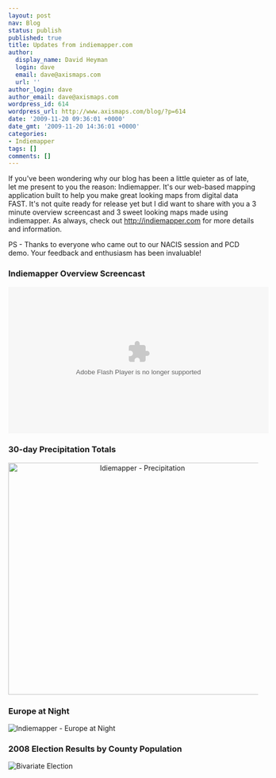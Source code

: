 ```yaml
---
layout: post
nav: Blog
status: publish
published: true
title: Updates from indiemapper.com
author:
  display_name: David Heyman
  login: dave
  email: dave@axismaps.com
  url: ''
author_login: dave
author_email: dave@axismaps.com
wordpress_id: 614
wordpress_url: http://www.axismaps.com/blog/?p=614
date: '2009-11-20 09:36:01 +0000'
date_gmt: '2009-11-20 14:36:01 +0000'
categories:
- Indiemapper
tags: []
comments: []
---
```

<p>If you've been wondering why our blog has been a little quieter as of late, let me present to you the reason: Indiemapper. It's our web-based mapping application built to help you make great looking maps from digital data FAST. It's not quite ready for release yet but I did want to share with you a 3 minute overview screencast and 3 sweet looking maps made using indiemapper. As always, check out <a href="http://indiemapper.com">http://indiemapper.com</a> for more details and information.</p>
<p>PS - Thanks to everyone who came out to our NACIS session and PCD demo. Your feedback and enthusiasm has been invaluable!</p>
<h3>Indiemapper Overview Screencast</h3>
<p><object classid="clsid:d27cdb6e-ae6d-11cf-96b8-444553540000" width="525" height="295" codebase="http://download.macromedia.com/pub/shockwave/cabs/flash/swflash.cab#version=6,0,40,0"><param name="flashvars" value="config=http://videos.indiemapper.com.s3.amazonaws.com/overview.xml" /><param name="src" value="http://videos.indiemapper.com.s3.amazonaws.com/player.swf" /><param name="allowfullscreen" value="true" /><embed type="application/x-shockwave-flash" width="525" height="295" src="http://videos.indiemapper.com.s3.amazonaws.com/player.swf" allowfullscreen="true" flashvars="config=http://videos.indiemapper.com.s3.amazonaws.com/overview.xml"></embed></object></p>
<h3>30-day Precipitation Totals</h3>
<p style="text-align: center;"><img class="size-full wp-image-617 aligncenter" title="Idiemapper - Precipitation" src="{{ site.baseurl }}/media/posts/2009/11/indie_precip_labels2.jpg" alt="Idiemapper - Precipitation" width="525" height="467" /></p>
<h3>Europe at Night</h3>
<p><img class="aligncenter size-full wp-image-616" title="Indiemapper - Europe at Night" src="{{ site.baseurl }}/media/posts/2009/11/indie_europeatnight.jpg" alt="Indiemapper - Europe at Night" /></p>
<h3>2008 Election Results by County Population</h3>
<p><img class="aligncenter size-full wp-image-615" title="Bivariate Election" src="{{ site.baseurl }}/media/posts/2009/11/election1.jpg" alt="Bivariate Election" /></p>
